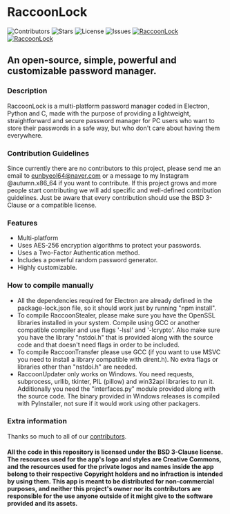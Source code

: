 # RaccoonLock
![Contributors](https://img.shields.io/github/contributors/Autumn64/RaccoonLock)
![Stars](https://img.shields.io/github/stars/Autumn64/RaccoonLock)
![License](https://img.shields.io/github/license/Autumn64/RaccoonLock)
![Issues](https://img.shields.io/github/issues/Autumn64/RaccoonLock)
[![RaccoonLock](https://img.shields.io/badge/copr-RaccoonLock-51A2DA?label=COPR&logo=fedora&logoColor=white)](https://copr.fedorainfracloud.org/coprs/autumn64/RaccoonLock/)
[![RaccoonLock](https://img.shields.io/badge/copr-Raccoonlock-3AB6A9?label=COPR&logo=opensuse&logoColor=white)](https://copr.fedorainfracloud.org/coprs/autumn64/RaccoonLock/)
## An open-source, simple, powerful and customizable password manager.

### Description
RaccoonLock is a multi-platform password manager coded in Electron, Python and C, made with the purpose of providing a lightweight, straightforward and secure password manager for PC users who want to store their passwords in a safe way, but who don't care about having them everywhere.

### Contribution Guidelines
Since currently there are no contributors to this project, please send me an email to eunbyeol64@naver.com or a message to my Instagram @autumn.x86_64 if you want to contribute. If this project grows and more people start contributing we will add specific and well-defined contribution guidelines. Just be aware that every contribution should use the BSD 3-Clause or a compatible license.

### Features
- Multi-platform
- Uses AES-256 encryption algorithms to protect your passwords.
- Uses a Two-Factor Authentication method.
- Includes a powerful random password generator.
- Highly customizable.

### How to compile manually
- All the dependencies required for Electron are already defined in the package-lock.json file, so it should work just by running "npm install".
- To compile RaccoonStealer, please make sure you have the OpenSSL libraries installed in your system. Compile using GCC or another compatible compiler and use flags '-lssl' and '-lcrypto'. Also make sure you have the library "nstdoi.h" that is provided along with the source code and that doesn't need flags in order to be included.
- To compile RaccoonTransfer please use GCC (if you want to use MSVC you need to install a library compatible with dirent.h). No extra flags or libraries other than "nstdoi.h" are needed.
- RaccoonUpdater only works on Windows. You need requests, subprocess, urllib, tkinter, PIL (pillow) and win32api libraries to run it. Additionally you need the "interfaces.py" module provided along with the source code. The binary provided in Windows releases is compiled with PyInstaller, not sure if it would work using other packagers.

### Extra information
Thanks so much to all of our [contributors](https://github.com/Autumn64/RaccoonLock/graphs/contributors).

#### All the code in this repository is licensed under the BSD 3-Clause license. The resources used for the app's logo and styles are Creative Commons, and the resources used for the private logos and names inside the app belong to their respective Copyright holders and no infraction is intended by using them. This app is meant to be distributed for non-commercial purposes, and neither this project's owner nor its contributors are responsible for the use anyone outside of it might give to the software provided and its assets.
